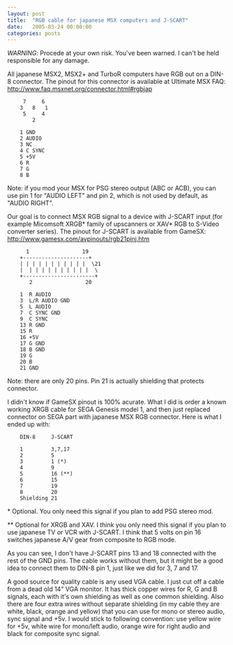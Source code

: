 ```yaml
---
layout: post
title:  "RGB cable for japanese MSX computers and J-SCART"
date:   2005-03-24 00:00:00
categories: posts
---
```


*WARNING*: Procede at your own risk. You've been warned. I can't be held responsible for any damage.

All japanese MSX2, MSX2+ and TurboR computers have RGB out on a DIN-8 connector.
The pinout for this connector is available at Ultimate MSX FAQ:
<http://www.faq.msxnet.org/connector.html#rgbjap>

         7     6
        3   8   1
         5     4
            2
        
        1 GND
        2 AUDIO
        3 NC
        4 C SYNC
        5 +5V
        6 R
        7 G
        8 B

Note: if you mod your MSX for PSG stereo output (ABC or ACB), you can use pin 1
for "AUDIO LEFT" and pin 2, which is not used by default, as "AUDIO RIGHT".

Our goal is to connect MSX RGB signal to a device with J-SCART input (for
example Micomsoft XRGB* family of upscanners or XAV* RGB to S-Video converter
series). The pinout for J-SCART is available from GameSX:
<http://www.gamesx.com/avpinouts/rgb21pinj.htm>

          1                 19
        +---------------------+
        | | | | | | | | | | |  \21
        |  | | | | | | | | | |  \ 
        +-----------------------+
           2                 20
        
        1  R AUDIO
        3  L/R AUDIO GND
        5  L AUDIO
        7  C SYNC GND
        9  C SYNC  
        13 R GND
        15 R
        16 +5V
        17 G GND
        18 B GND
        19 G
        20 B
        21 GND
        
Note: there are only 20 pins. Pin 21 is actually shielding that protects
connector.

I didn't know if GameSX pinout is 100% acurate. What I did is order a known
working XRGB cable for SEGA Genesis model 1, and then just replaced connector
on SEGA part with japanese MSX RGB connector. Here is what I ended up with:

        DIN-8     J-SCART  
        
        1         3,7,17
        2         5
        3         1 (*)
        4         9
        5         16 (**)
        6         15
        7         19
        8         20
        Shielding 21

\* Optional. You only need this signal if you plan to add PSG stereo mod.

\*\* Optional for XRGB and XAV. I think you only need this signal if you plan to
use japanese TV or VCR with J-SCART. I think that 5 volts on pin 16 switches
japanese A/V gear from composite to RGB mode.

As you can see, I don't have J-SCART pins 13 and 18 connected with the rest of
the GND pins. The cable works without them, but it might be a good idea to
connect them to DIN-8 pin 1, just like we did for 3, 7 and 17.

A good source for quality cable is any used VGA cable. I just cut off a cable
from a dead old 14" VGA monitor. It has thick copper wires for R, G and B
signals, each with it's own shielding as well as one common shielding. Also
there are four extra wires without separate shielding (in my cable they are
white, black, orange and yellow) that you can use for mono or stereo audio,
sync signal and +5v. I would stick to following convention: use yellow wire for
+5v, white wire for mono/left audio, orange wire for right audio and black for
composite sync signal.
